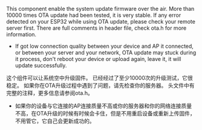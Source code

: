 This component enable the system update firmware over the air.
More than 10000 times OTA update had been tested, it is very stable.
If any error detected on your ESP32 while using OTA update, please check your remote server first.
There are full comments in header file, check ota.h for more information.

* If got low connection quality between your device and AP it connected, or between your server and your network, OTA update may stuck during it process, don't reboot your device or upload again, leave it, it will update successfully.

这个组件可以让系统空中升级固件。
已经经过了至少10000次的升级测试，它很稳定。
如果你在OTA升级过程中遇到了问题，请先检查你的服务器。
头文件中有完整的注释，更多信息请参阅ota.h。

* 如果你的设备与它连接的AP连接质量不高或你的服务器和你的网络连接质量不高，在OTA升级的时候有时候会卡住，但是不用重启设备或重新上传固件，不用管它，它自己会更新成功的。
